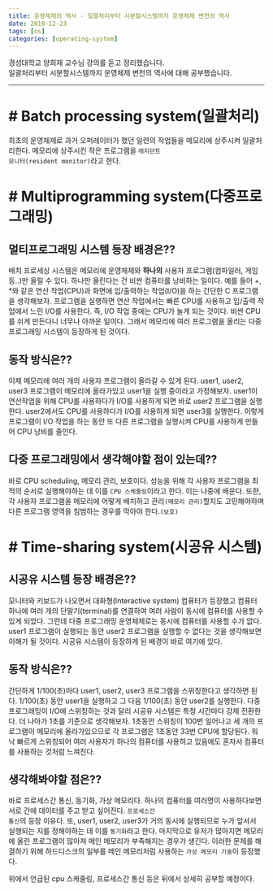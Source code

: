```yaml
---
title: 운영체제의 역사 - 일괄처리부터 시분할시스템까지 운영체제 변천의 역사
date: 2019-12-23
tags: [os]
categories: [operating-system]
---
```


경성대학교 양희재 교수님 강의를 듣고 정리했습니다.    
일괄처리부터 시분할시스템까지 운영체제 변천의 역사에 대해 공부했습니다.

---

# # Batch processing system(일괄처리)
최초의 운영체제로 과거 오퍼레이터가 했던 일련의 작업들을 <span class="clr-note">메모리에 상주시켜 일괄처리</span>한다. 메모리에 상주시킨 작은 프로그램을 <code class="codetainer">레지던트 모니터(resident monitor)</code>라고 한다.

# # Multiprogramming system(다중프로그래밍)

## 멀티프로그래밍 시스템 등장 배경은??
배치 프로세싱 시스템은 메모리에 운영체제와 **하나의** 사용자 프로그램(컴파일러, 게임 등..)만 올릴 수 있다. 하나만 올린다는 건 비싼 컴퓨터를 낭비하는 일이다. 예를 들어 +, *와 같은 연산 작업(CPU)과 화면에 입/출력하는 작업(I/O)을 하는 간단한 C 프로그램을 생각해보자. 프로그램을 실행하면 연산 작업에서는 빠른 CPU를 사용하고 입/출력 작업에서 느린 I/O를 사용한다. 즉, I/O 작업 중에는 CPU가 놀게 되는 것이다. 비싼 CPU를 쉬게 만든다니 너무나 아까운 일이다. 그래서 메모리에 여러 프로그램을 올리는 다중 프로그래밍 시스템이 등장하게 된 것이다.

## 동작 방식은??
이제 메모리에 여러 개의 사용자 프로그램이 올라갈 수 있게 된다. user1, user2, user3 프로그램이 메모리에 올라가있고 user1을 실행 중이라고 가정해보자. user1이 연산작업을 위해 CPU를 사용하다가 I/O를 사용하게 되면 바로 user2 프로그램을 실행한다. user2에서도 CPU를 사용하다가 I/O를 사용하게 되면 user3를 실행한다. 이렇게 프로그램이 I/O 작업을 하는 동안 또 다른 프로그램을 실행시켜 CPU를 사용하게 만들어 CPU 낭비를 줄인다. 

## 다중 프로그래밍에서 생각해야할 점이 있는데??
바로 <span class="clr-note">CPU scheduling, 메모리 관리, 보호</span>이다. 성능을 위해 각 사용자 프로그램을 최적의 순서로 실행해야하는 데 이를 <code class="codetainer">CPU 스케줄링</code>이라고 한다. 이는 나중에 배운다. 또한, 각 사용자 프로그램을 메모리에 어떻게 배치하고 관리<code class="codetainer">(메모리 관리)</code>할지도 고민해야하며 다른 프로그램 영역을 침범하는 경우를 막아야 한다.<code class="codetainer">(보호)</code>

# # Time-sharing system(시공유 시스템)

## 시공유 시스템 등장 배경은??
모니터와 키보드가 나오면서 대화형(Interactive system) 컴퓨터가 등장했고 컴퓨터 하나에 여러 개의 단말기(terminal)를 연결하여 여러 사람이 동시에 컴퓨터를 사용할 수 있게 되었다. 그런데 다중 프로그래밍 운영체제로는 동시에 컴퓨터를 사용할 수가 없다. user1 프로그램이 실행되는 동안 user2 프로그램을 실행할 수 없다는 것을 생각해보면 이해가 될 것이다. 시공유 시스템이 등장하게 된 배경이 바로 여기에 있다.

## 동작 방식은??
간단하게 1/100(초)마다 user1, user2, user3 프로그램을 스위칭한다고 생각하면 된다. 1/100(초) 동안 user1을 실행하고 그 다음 1/100(초) 동안 user2를 실행한다. 다중 프로그래밍이 I/O에 스위칭하는 것과 달리 시공유 시스템은 특정 시간마다 강제 전환한다. 더 나아가 1초를 기준으로 생각해보자. 1초동안 스위칭이 100번 일어나고 세 개의 프로그램이 메모리에 올라가있으므로 각 프로그램은 1초동안 33번 CPU에 할당된다. 워낙 빠르게 스위칭되어 여러 사용자가 하나의 컴퓨터를 사용하고 있음에도 혼자서 컴퓨터를 사용하는 것처럼 느껴진다.

## 생각해봐야할 점은??
바로 <span class="clr-note">프로세스간 통신, 동기화, 가상 메모리</span>다. 하나의 컴퓨터를 여러명이 사용하다보면 서로 간에 데이터를 주고 받고 싶어진다. <code class="codetainer">프로세스간 통신</code>의 등장 이유다. 또, user1, user2, user3가 거의 동시에 실행되므로 누가 앞서서 실행되는 지를 정해야하는 데 이를 <code class="codetainer">동기화</code>라고 한다. 마지막으로 유저가 많아지면 메모리에 올린 프로그램이 많아져 메인 메모리가 부족해지는 경우가 생긴다. 이러한 문제를 해결하기 위해 하드디스크의 일부를 메인 메모리처럼 사용하는 <code class="codetainer">가상 메모리 기술</code>이 등장했다.


위에서 언급된 cpu 스케줄링, 프로세스간 통신 등은 뒤에서 상세히 공부할 예정이다.